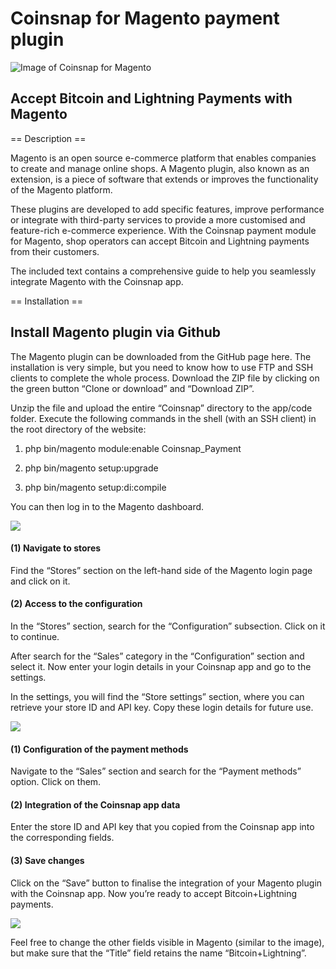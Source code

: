 # Coinsnap for Magento payment plugin #
![Image of Coinsnap for Magento](https://coinsnap.io/wp-content/uploads/2023/11/coinsnap-for-magento.png)
## Accept Bitcoin and Lightning Payments with Magento ##

== Description ==

Magento is an open source e-commerce platform that enables companies to create and manage online shops. A Magento plugin, also known as an extension, is a piece of software that extends or improves the functionality of the Magento platform.

These plugins are developed to add specific features, improve performance or integrate with third-party services to provide a more customised and feature-rich e-commerce experience. With the Coinsnap payment module for Magento, shop operators can accept Bitcoin and Lightning payments from their customers.

The included text contains a comprehensive guide to help you seamlessly integrate Magento with the Coinsnap app.

== Installation ==

## Install Magento plugin via Github ##

The Magento plugin can be downloaded from the GitHub page here. The installation is very simple, but you need to know how to use FTP and SSH clients to complete the whole process. Download the ZIP file by clicking on the green button “Clone or download” and “Download ZIP”.

Unzip the file and upload the entire “Coinsnap” directory to the app/code folder. Execute the following commands in the shell (with an SSH client) in the root directory of the website:

1. php bin/magento module:enable Coinsnap_Payment

2. php bin/magento setup:upgrade

3. php bin/magento setup:di:compile

You can then log in to the Magento dashboard.

![](https://coinsnap.io/wp-content/uploads/2023/12/Screenshot-2023-12-21-at-19.22.00.png)

#### (1) Navigate to stores ####
Find the “Stores” section on the left-hand side of the Magento login page and click on it.

#### (2) Access to the configuration ####
In the “Stores” section, search for the “Configuration” subsection. Click on it to continue.

After search for the “Sales” category in the “Configuration” section and select it. Now enter your login details in your Coinsnap app and go to the settings.

In the settings, you will find the “Store settings” section, where you can retrieve your store ID and API key. Copy these login details for future use.

![](https://coinsnap.io/wp-content/uploads/2023/11/Screenshot-2023-11-30-at-10.22.46.png)

#### (1) Configuration of the payment methods ####
Navigate to the “Sales” section and search for the “Payment methods” option. Click on them.

#### (2) Integration of the Coinsnap app data ####
Enter the store ID and API key that you copied from the Coinsnap app into the corresponding fields.

#### (3) Save changes ####
Click on the “Save” button to finalise the integration of your Magento plugin with the Coinsnap app. Now you’re ready to accept Bitcoin+Lightning payments.

![](https://coinsnap.io/wp-content/uploads/2023/12/Screenshot-2023-12-21-at-19.26.32.png)

Feel free to change the other fields visible in Magento (similar to the image), but make sure that the “Title” field retains the name “Bitcoin+Lightning”.

